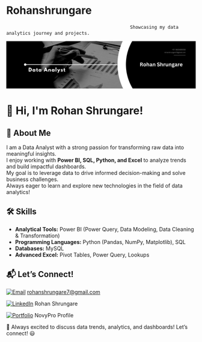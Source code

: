 # Rohanshrungare
   
                                                  Showcasing my data analytics journey and projects.
<p align="center">
  <img src="https://raw.githubusercontent.com/AgnosticRohan/Rohanshrungare/main/Black%20%26%20White%20Modern%20Minimalist%20Data%20Analyst%20LinkedIn%20Banner.png" alt="Rohan Shrungare Banner">
</p>
                                    

# **👋 Hi, I'm Rohan Shrungare!**  

## 🚀 About Me  
I am a Data Analyst with a strong passion for transforming raw data into meaningful insights.  
I enjoy working with **Power BI, SQL, Python, and Excel** to analyze trends and build impactful dashboards.  
My goal is to leverage data to drive informed decision-making and solve business challenges.  
Always eager to learn and explore new technologies in the field of data analytics!  

## 🛠 Skills  
- **Analytical Tools:** Power BI (Power Query, Data Modeling, Data Cleaning & Transformation)  
- **Programming Languages:** Python (Pandas, NumPy, Matplotlib), SQL  
- **Databases:** MySQL  
- **Advanced Excel:** Pivot Tables, Power Query, Lookups  



## 📬 Let’s Connect!

[![Email](https://img.shields.io/badge/Email-D14836?style=for-the-badge&logo=gmail&logoColor=white)](mailto:rohanshrungare7@gmail.com)   rohanshrungare7@gmail.com

[![LinkedIn](https://img.shields.io/badge/LinkedIn-0A66C2?style=for-the-badge&logo=linkedin&logoColor=white)](https://www.linkedin.com/in/rohan-shrungare-9310a8236) Rohan Shrungare 

[![Portfolio](https://img.shields.io/badge/Portfolio-000?style=for-the-badge&logo=react&logoColor=white)](https://www.novypro.com/profile_projects/buntyshrungare) NovyPro Profile


🚀 Always excited to discuss data trends, analytics, and dashboards! Let’s connect! 😃








